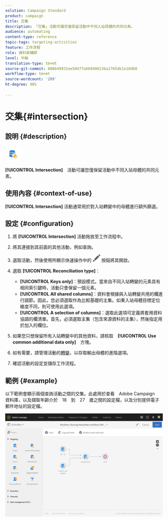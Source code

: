 ```yaml
---
solution: Campaign Standard
product: campaign
title: 交集
description: 「交集」活動可讓您僅保留活動中不同入站母體的共同元素。
audience: automating
content-type: reference
topic-tags: targeting-activities
feature: 工作流程
role: 資料架構師
level: 中級
translation-type: tm+mt
source-git-commit: 088b49931ee5047fa6b949813ba17654b1e10d60
workflow-type: tm+mt
source-wordcount: '289'
ht-degree: 98%

---
```



# 交集{#intersection}

## 說明 {#description}

![](assets/intersection.png)

**[!UICONTROL Intersection]**　活動可讓您僅保留活動中不同入站母體的共同元素。

## 使用內容 {#context-of-use}

**[!UICONTROL Intersection]** 活動通常用於對入站轉變中的母體進行額外篩選。

## 設定 {#configuration}

1. 將 **[!UICONTROL Intersection]** 活動拖放至工作流程中。
1. 將其連接到其前面的其他活動，例如查詢。
1. 選取活動，然後使用所顯示快速操作中的 ![](assets/edit_darkgrey-24px.png) 按鈕將其開啟。
1. 選取 **[!UICONTROL Reconciliation type]**：

   * **[!UICONTROL Keys only]**：預設模式。當來自不同入站轉變的元素具有相同索引鍵時，活動只會保留一個元素。
   * **[!UICONTROL All shared columns]**：資料會根據與入站轉變共用的欄進行調節。因此，您必須選取作為比較基礎的主集。如果入站母體目標定位維度不同，則可使用此選項。
   * **[!UICONTROL A selection of columns]**：選取此選項可定義將套用資料協調的欄清單。首先，必須選取主集（包含來源資料的主集），然後指定用於加入的欄位。

1. 如果您只想保留所有入站轉變中的其他資料，請核取　**[!UICONTROL Use common additional data only]**　方塊。
1. 如有需要，請管理活動的[轉變](../../automating/using/activity-properties.md)，以存取輸出母體的進階選項。
1. 確認活動的設定並儲存工作流程。

## 範例 {#example}

以下範例會顯示兩個查詢活動之間的交集。此處用於查看　Adobe Campaign　資料庫，以及擷取年齡介於　18　到　27　歲之間的設定檔，以及分別提供電子郵件地址的設定檔。

![](assets/wkf_intersection_example.png)

